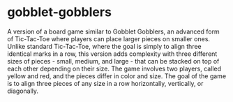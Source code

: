 # gobblet-gobblers
A version of a board game similar to Gobblet Gobblers, an advanced form of Tic-Tac-Toe where players can place larger pieces on smaller ones. Unlike standard Tic-Tac-Toe, where the goal is simply to align three identical marks in a row, this version adds complexity with three different sizes of pieces - small, medium, and large - that can be stacked on top of each other depending on their size. The game involves two players, called yellow and red, and the pieces differ in color and size. The goal of the game is to align three pieces of any size in a row horizontally, vertically, or diagonally.
